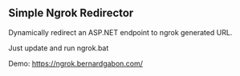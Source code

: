 ## Simple Ngrok Redirector

Dynamically redirect an ASP.NET endpoint to ngrok generated URL. 

Just update and run ngrok.bat

Demo: https://ngrok.bernardgabon.com/
